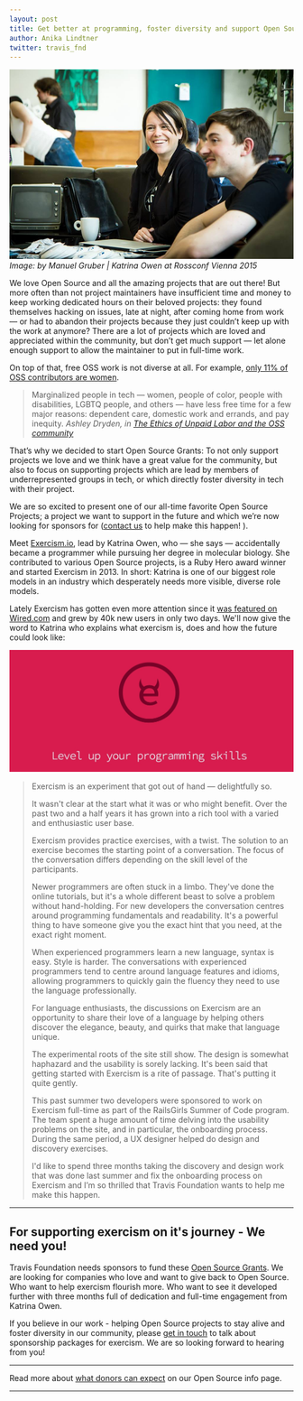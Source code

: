 ```yaml
---
layout: post
title: Get better at programming, foster diversity and support Open Source - with exercism.io
author: Anika Lindtner
twitter: travis_fnd
---
```



![](/images/blog/2016-01-25-katrina-owen.jpg)
<em>Image: by Manuel Gruber | Katrina Owen at Rossconf Vienna 2015</em>




We love Open Source and all the amazing projects that are out there! But more often than not project maintainers have insufficient time and money to keep working dedicated hours on their beloved projects: they found themselves hacking on issues, late at night, after coming home from work — or had to abandon their projects because they just couldn’t keep up with the work at anymore? There are a lot of projects which are loved and appreciated within the community, but don’t get much support — let alone enough support to allow the maintainer to put in full-time work. 

On top of that, free OSS work is not diverse at all. For example, [only 11% of OSS contributors are women](http://geekfeminism.wikia.com/wiki/FLOSS). 

> Marginalized people in tech — women, people of color, people with disabilities, LGBTQ people, and others — have less free time for a few major reasons: dependent care, domestic work and errands, and pay inequity. _Ashley Dryden, in [The Ethics of Unpaid Labor and the OSS community](http://www.ashedryden.com/blog/the-ethics-of-unpaid-labor-and-the-oss-community)_

That’s why we decided to start Open Source Grants: To not only support projects we love and we think have a great value for the community, but also to focus on supporting projects which are lead by members of underrepresented groups in tech, or which directly foster diversity in tech with their project. 

We are so excited to present one of our all-time favorite Open Source Projects; a project we want to support in the future and which we’re now looking for sponsors for ([contact us](mailto:foundation@travis-ci.org) to help make this happen! ). 

Meet [Exercism.io](http://exercism.io/), lead by Katrina Owen, who — she says — accidentally became a programmer while pursuing her degree in molecular biology. She contributed to various Open Source projects, is a Ruby Hero award winner and started Exercism in 2013. In short: Katrina is one of our biggest role models in an industry which desperately needs more visible, diverse role models. 

Lately Exercism has gotten even more attention since it [was featured on Wired.com](http://www.wired.com/2014/09/exercism/) and grew by 40k new users in only two days. We'll now give the word to Katrina who explains what exercism is, does and how the future could look like:


![](/images/blog/2016-01-25-exercism_site.jpg)


> Exercism is an experiment that got out of hand — delightfully so.
>
>It wasn't clear at the start what it was or who might benefit. Over the past two and a half years it has grown into a rich tool with a varied and enthusiastic user base.
>
> Exercism provides practice exercises, with a twist. The solution to an exercise becomes the starting point of a conversation. The focus of the conversation differs depending on the skill level of the participants.
>
> Newer programmers are often stuck in a limbo. They've done the online tutorials, but it's a whole different beast to solve a problem without hand-holding. For new developers the conversation centres around programming fundamentals and readability. It's a powerful thing to have someone give you the exact hint that you need, at the exact right moment.
>
> When experienced programmers learn a new language, syntax is easy. Style is harder. The conversations with experienced programmers tend to centre around language features and idioms, allowing programmers to quickly gain the fluency they need to use the language professionally.
>
> For language enthusiasts, the discussions on Exercism are an opportunity to share their love of a language by helping others discover the elegance, beauty, and quirks that make that language unique.
> 
> The experimental roots of the site still show. The design is somewhat haphazard and the usability is sorely lacking. It's been said that getting started with Exercism is a rite of passage. That's putting it quite gently.
>
> This past summer two developers were sponsored to work on Exercism full-time as part of the RailsGirls Summer of Code program. The team spent a huge amount of time delving into the usability problems on the site, and in particular, the onboarding process. During the same period, a UX designer helped do design and discovery exercises.
>
> I'd like to spend three months taking the discovery and design work that was done last summer and fix the onboarding process on Exercism and I’m so thrilled that Travis Foundation wants to help me make this happen. 


---


## For supporting exercism on it's journey  - We need you! 

Travis Foundation needs sponsors to fund these [Open Source Grants](/grants). We are looking for companies who love and want to give back to Open Source. Who want to help exercism flourish more. Who want to see it developed further with three months full of dedication and full-time engagement from Katrina Owen.

If you believe in our work - helping Open Source projects to stay alive and foster diversity in our community, please [get in touch](mailto:foundation@travis-ci.org) to talk about sponsorship packages for exercism. We are so looking forward to hearing from you! 

---

Read more about [what donors can expect](/grants) on our Open Source info page. 

---





